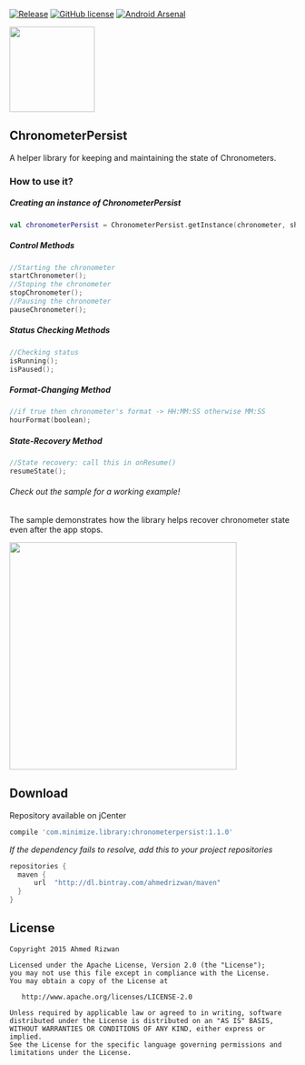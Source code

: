 [![Release](https://img.shields.io/badge/jCenter-1.1.0-brightgreen.svg)](https://bintray.com/sbrukhanda/maven/FragmentViewPager)
[![GitHub license](https://img.shields.io/badge/license-Apache%20Version%202.0-blue.svg)](https://github.com/sbrukhanda/fragmentviewpager/blob/master/LICENSE.txt)
[![Android Arsenal](https://img.shields.io/badge/Android%20Arsenal-RxRecyclerAdapter-green.svg?style=flat)](https://android-arsenal.com/details/1/2084)


<img src="https://raw.githubusercontent.com/ahmedrizwan/ChronometerPersist/master/sample/src/main/res/drawable/chronometer.png" width=150px  />

## ChronometerPersist

A helper library for keeping and maintaining the state of Chronometers.

### How to use it?
##### Creating an instance of ChronometerPersist

```kotlin
val chronometerPersist = ChronometerPersist.getInstance(chronometer, sharedPreferences);
```
##### Control Methods
```kotlin
//Starting the chronometer
startChronometer();
//Stoping the chronometer
stopChronometer();
//Pausing the chronometer
pauseChronometer();
```
##### Status Checking Methods
```kotlin 
//Checking status
isRunning(); 
isPaused(); 
```
##### Format-Changing Method
```kotlin
//if true then chronometer's format -> HH:MM:SS otherwise MM:SS
hourFormat(boolean); 
```
##### State-Recovery Method
```kotlin
//State recovery: call this in onResume() 
resumeState(); 
```

###### Check out the sample for a working example!
The sample demonstrates how the library helps recover chronometer state even after the app stops.

<img src="https://raw.githubusercontent.com/ahmedrizwan/ChronometerPersist/master/sample/src/main/res/drawable/chronopersist.gif" width=400px  />

## Download 
Repository available on jCenter

```groovy
compile 'com.minimize.library:chronometerpersist:1.1.0'
```
*If the dependency fails to resolve, add this to your project repositories*
```groovy
repositories {
  maven {
      url  "http://dl.bintray.com/ahmedrizwan/maven" 
  }
}
```

## License 
```
Copyright 2015 Ahmed Rizwan

Licensed under the Apache License, Version 2.0 (the "License");
you may not use this file except in compliance with the License.
You may obtain a copy of the License at

   http://www.apache.org/licenses/LICENSE-2.0

Unless required by applicable law or agreed to in writing, software
distributed under the License is distributed on an "AS IS" BASIS,
WITHOUT WARRANTIES OR CONDITIONS OF ANY KIND, either express or implied.
See the License for the specific language governing permissions and
limitations under the License.
```
